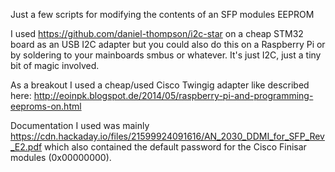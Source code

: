 Just a few scripts for modifying the contents of an SFP modules EEPROM

I used https://github.com/daniel-thompson/i2c-star on a cheap STM32 board
as an USB I2C adapter but you could also do this on a Raspberry Pi or by
soldering to your mainboards smbus or whatever. It's just I2C, just a tiny
bit of magic involved.

As a breakout I used a cheap/used Cisco Twingig adapter like described here:
http://eoinpk.blogspot.de/2014/05/raspberry-pi-and-programming-eeproms-on.html

Documentation I used was mainly https://cdn.hackaday.io/files/21599924091616/AN_2030_DDMI_for_SFP_Rev_E2.pdf
which also contained the default password for the Cisco Finisar modules (0x00000000).
